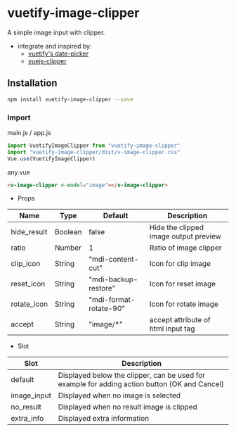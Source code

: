 # vuetify-image-clipper

A simple image input with clipper.

* integrate and inspired by:
	- [vuetify's date-picker](https://vuetifyjs.com/en/components/date-pickers)
	- [vuejs-clipper](https://www.npmjs.com/package/vuejs-clipper)

## Installation

```bash
npm install vuetify-image-clipper --save
```
### Import

main.js / app.js
```javascript
import VuetifyImageClipper from "vuetify-image-clipper"
import "vuetify-image-clipper/dist/v-image-clipper.css"
Vue.use(VuetifyImageClipper)
```

any.vue
```html
<v-image-clipper v-model="image"></v-image-clipper>
```

* Props

|Name|Type|Default|Description|
|-|-|-|-|
|hide_result|Boolean|false|Hide the clipped image output preview
|ratio|Number|1|Ratio of image clipper
|clip_icon|String|"mdi-content-cut"|Icon for clip image
|reset_icon|String|"mdi-backup-restore"|Icon for reset image
|rotate_icon|String|"mdi-format-rotate-90"|Icon for rotate image
|accept|String|"image/*"|accept attribute of html input tag

* Slot

|Slot|Description|
|-|-|
|default|Displayed below the clipper, can be used for example for adding action button (OK and Cancel)|
|image_input|Displayed when no image is selected|
|no_result|Displayed when no result image is clipped|
|extra_info|Displayed extra information|

<!-- * Example
	- [Demo](https://bbitwolf.github.io/Vue-Project-Demo/)
	- [Demo Src Code](/docs/examples/integrating-with-dialog.vue) -->